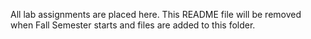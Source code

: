 All lab assignments are placed here.
This README file will be removed when Fall Semester starts 
and files are added to this folder.